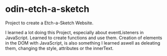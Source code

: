 # odin-etch-a-sketch

Project to create a Etch-a-Sketch Website.

I learned a lot doing this Project, especially about eventListeners in JavaScript. Learned to create functions and use them. Creation of elements in the DOM with JavaScript, is also something I learned aswell as deleating them, changing the style, attributes or the innerText.
